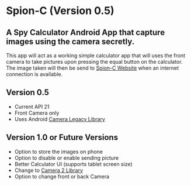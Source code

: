 # Spion-C (Version 0.5)
## A Spy Calculator Android App that capture images using the camera secretly.
This app will act as a working simple calculator app that will uses the front camera to take pictures upon pressing the equal button on the calculator. The image taken will then be send to [Spion-C Website](https://github.com/no131614/Spion-C-Website-) when an internet connection is available. 

## Version 0.5
- Current API 21
- Front Camera only
- Uses Android [Camera Legacy Library](https://developer.android.com/reference/android/hardware/Camera.html)

## Version 1.0 or Future Versions
- Option to store the images on phone
- Option to disable or enable sending picture
- Better Calculator UI (supports tablet screen size)
- Change to [Camera 2 Library](https://developer.android.com/reference/android/hardware/camera2/package-summary.html)
- Option to change front or back Camera

